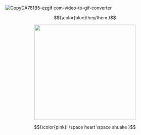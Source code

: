 ![CopyDA781B5-ezgif com-video-to-gif-converter](https://github.com/user-attachments/assets/3e72b685-6238-4b27-8626-3a2b95591234)




$${\color{blue}they/them }$$


<p align="center">
  <img width="320" height="300" src="https://media1.tenor.com/m/0hdA1Ri-zPIAAAAd/shuake-persona-5.gif">
  
</p>

$${\color{pink}I \space heart \space shuake }$$

#

